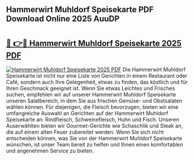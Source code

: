 ## Hammerwirt Muhldorf Speisekarte PDF Download Online 2025 AuuDP

# <h2><a href="http://gc6ltgh.nevu.top/?p=Hammerwirt+Muhldorf+Speisekarte">🔗 👉🔴 Hammerwirt Muhldorf Speisekarte 2025 PDF</a></h2>

[![Hammerwirt Muhldorf Speisekarte 2025 PDF](https://i.imgur.com/dBaPXMq.png)](http://gc6ltgh.nevu.top/?p=Hammerwirt+Muhldorf+Speisekarte)
Die Hammerwirt Muhldorf Speisekarte ist nicht nur eine Liste von Gerichten in einem Restaurant oder Café, sondern auch Ihre Gelegenheit, etwas zu finden, das köstlich und für Ihren Geschmack geeignet ist. Wenn Sie etwas Leichtes und Frisches suchen, empfehlen wir auf unserer Hammerwirt Muhldorf Speisekarte unseren Salatbereich, in dem Sie aus frischen Gemüse- und Obstsalaten wählen können. Für diejenigen, die Fleisch bevorzugen, bieten wir eine umfangreiche Auswahl an Gerichten auf der Hammerwirt Muhldorf Speisekarte an: Rindfleisch, Schweinefleisch, Huhn und Fisch. Unseren Auserwählten bieten wir Gourmet-Gerichte wie Schaschlik und Steak an, die auf einem alten Feuer zubereitet werden. Wenn Sie sich nicht entscheiden können, was Sie von der Hammerwirt Muhldorf Speisekarte wünschen, ist unser Team bereit zu helfen und Ihnen einen komfortablen und angenehmen Service zu bieten.
